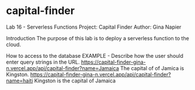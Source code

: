 # capital-finder

Lab 16 - Serverless Functions
Project: Capital Finder
Author: Gina Napier

Introduction
The purpose of this lab is to deploy a serverless function to the cloud.

How to access to the database
EXAMPLE - Describe how the user should enter query strings in the URL.
https://capital-finder-gina-n.vercel.app/api/capital-finder?name=Jamaica
The capital of of Jamica is Kingston.
https://capital-finder-gina-n.vercel.app/api/capital-finder?name=haiti
Kingston is the capital of Jamaica
